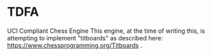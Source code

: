 # TDFA
UCI Compliant Chess Engine
This engine, at the time of writing this, is attempting to implement "titboards" as described here: https://www.chessprogramming.org/Titboards . 
